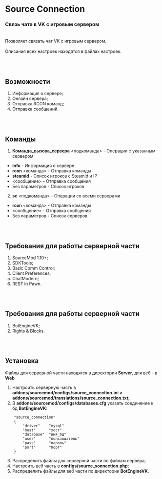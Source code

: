 # Source Connection
### Связь чата в VK с игровым сервером<br><br>

Позволяет связать чат VK с игровым сервером.<br><br>
Описания всех настроек находятся в файлах настроек.

<br><br>
## Возможности
1. Информация о сервере;
2. Онлайн сервера;
3. Отправка RCON команд;
4. Отправка сообщений.

<br><br>
## Команды
1. **Команда_вызова_сервера** <подкоманда> - Операции с указанным сервером
* **info** - Информация о сервере
* **rcon** <команда> - Отправка команды
* **steamid** - Список игроков с SteamId и IP
* <сообщение> - Отправка сообщения
* Без параметров - Список игроков
2. **sc** <подкоманда> - Операции со всеми серверами
* **rcon** <команда> - Отправка команды
* <сообщение> - Отправка сообщения
* Без параметров - Список серверов

<br><br>
## Требования для работы серверной части
1. SourceMod 1.10+;
2. SDKTools;
3. Basic Comm Control;
4. Client Preferences;
5. ChatModern;
6. REST in Pawn.

<br><br>
## Требования для работы серверной части
1. BotEngineVK;
2. Rights & Blocks.

<br><br>
## Установка
Файлы для серверной части находятся в директории **Server**, для веб - в **Web**
1. Настроить серверную часть в **addons/sourcemod/configs/source_connection.ini** и **addons/sourcemod/translations/source_connection.txt**;
2. В **addons/sourcemod/configs/databases.cfg** указать соединение к бд **BotEngineVK**:
```keyvalues
    "source_connection"
    {
        "driver"    "mysql"
        "host"      "хост"
        "database"  "имя_бд"
        "user"      "пользователь"
        "pass"      "пароль"
        "port"      "порт"
    }
```
3. Распределить файлы для серверной части по файлам сервера;
4. Настроить веб часть в **configs/source_sonnection.php**;
5. Распределить файлы для веб части по директории **BotEngineVK**.
